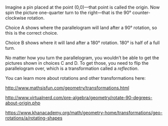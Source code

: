 Imagine a pin placed at the point (0,0)—that point is
called the origin. Now spin the picture one-quarter turn to the
right—that is the 90° counter-clockwise rotation.

Choice A shows where the parallelogram will land after a 90° rotation,
so this is the correct choice.

Choice B shows where it will land after a 180° rotation. 180° is half of
a full turn.

No matter how you turn the parallelogram, you wouldn’t be able to get
the pictures shown in choices C and D. To get those, you need to flip
the parallelogram over, which is a transformation called a *reflection*.

You can learn more about rotations and other transformations here:

<http://www.mathsisfun.com/geometry/transformations.html>

<http://www.virtualnerd.com/pre-algebra/geometry/rotate-90-degrees-about-origin.php>

<https://www.khanacademy.org/math/geometry-home/transformations/geo-rotations/a/rotating-shapes>
